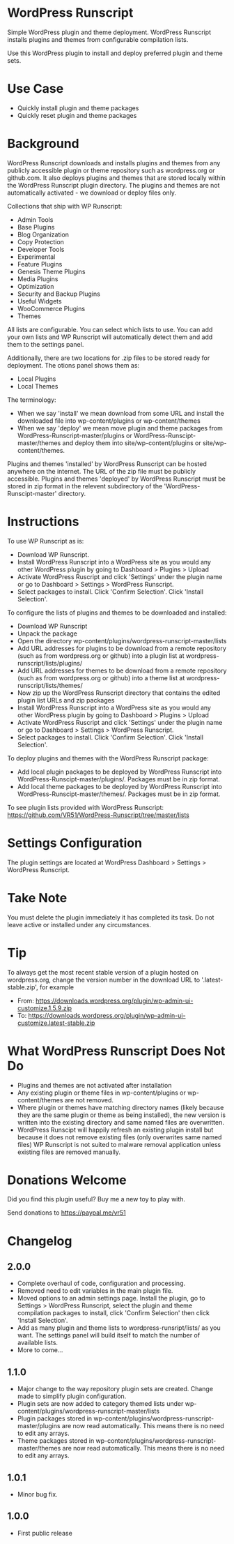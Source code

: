 # WordPress Runscript
Simple WordPress plugin and theme deployment. WordPress Runscript installs plugins and themes from configurable compilation lists.

Use this WordPress plugin to install and deploy preferred plugin and theme sets.

# Use Case
* Quickly install plugin and theme packages
* Quickly reset plugin and theme packages

# Background
WordPress Runscript downloads and installs plugins and themes from any publicly accessible plugin or theme repository such as wordpress.org or github.com. It also deploys plugins and themes that are stored locally within the WordPress Runscript plugin directory. The plugins and themes are not automatically activated - we download or deploy files only.

Collections that ship with WP Runscript:

- Admin Tools
- Base Plugins
- Blog Organization
- Copy Protection
- Developer Tools
- Experimental
- Feature Plugins
- Genesis Theme Plugins
- Media Plugins
- Optimization
- Security and Backup Plugins
- Useful Widgets
- WooCommerce Plugins
- Themes

All lists are configurable. You can select which lists to use. You can add your own lists and WP Runscript will automatically detect them and add them to the settings panel.

Additionally, there are two locations for .zip files to be stored ready for deployment. The otions panel shows them as:

- Local Plugins
- Local Themes

The terminology:

* When we say 'install' we mean download from some URL and install the downloaded file into wp-content/plugins or wp-content/themes
* When we say 'deploy' we mean move plugin and theme packages from WordPress-Runscript-master/plugins or WordPress-Runscipt-master/themes and deploy them into site/wp-content/plugins or site/wp-content/themes.

Plugins and themes 'installed' by WordPress Runscript can be hosted anywhere on the internet. The URL of the zip file must be publicly accessible.
Plugins and themes 'deployed' by WordPress Runscript must be stored in zip format in the relevent subdirectory of the 'WordPress-Runscipt-master' directory.

# Instructions
To use WP Runscript as is:

- Download WP Runscript.
- Install WordPress Runscript into a WordPress site as you would any other WordPress plugin by going to Dashboard > Plugins > Upload
- Activate WordPress Ruscript and click 'Settings' under the plugin name or go to Dashboard > Settings > WordPress Runscript.
- Select packages to install. Click 'Confirm Selection'. Click 'Install Selection'.

To configure the lists of plugins and themes to be downloaded and installed:

- Download WP Runscript
- Unpack the package
- Open the directory wp-content/plugins/wordpress-runscript-master/lists
- Add URL addresses for plugins to be download from a remote repository (such as from wordpress.org or github) into a plugin list at wordpress-runscript/lists/plugins/
- Add URL addresses for themes to be download from a remote repository (such as from wordpress.org or github) into a theme list at wordpress-runscript/lists/themes/
- Now zip up the WordPress Runscript directory that contains the edited plugin list URLs and zip packages
- Install WordPress Runscript into a WordPress site as you would any other WordPress plugin by going to Dashboard > Plugins > Upload
- Activate WordPress Ruscript and click 'Settings' under the plugin name or go to Dashboard > Settings > WordPress Runscript.
- Select packages to install. Click 'Confirm Selection'. Click 'Install Selection'.

To deploy plugins and themes with the WordPress Runscript package:

* Add local plugin packages to be deployed by WordPress Runscript into WordPress-Runscipt-master/plugins/. Packages must be in zip format.
* Add local theme packages to be deployed by WordPress Runscript into WordPress-Runscipt-master/themes/. Packages must be in zip format.

To see plugin lists provided with WordPress Runscript: https://github.com/VR51/WordPress-Runscript/tree/master/lists

# Settings Configuration
The plugin settings are located at WordPress Dashboard > Settings > WordPress Runscript.

# Take Note
You must delete the plugin immediately it has completed its task. Do not leave active or installed under any circumstances.

# Tip
To always get the most recent stable version of a plugin hosted on wordpress.org, change the version number in the download URL to '.latest-stable.zip', for example

* From: https://downloads.wordpress.org/plugin/wp-admin-ui-customize.1.5.9.zip
* To:  https://downloads.wordpress.org/plugin/wp-admin-ui-customize.latest-stable.zip

# What WordPress Runscript Does Not Do
* Plugins and themes are not activated after installation
* Any existing plugin or theme files in wp-content/plugins or wp-content/themes are not removed.
* Where plugin or themes have matching directory names (likely because they are the same plugin or theme as being installed), the new version is written into the existing directory and same named files are overwritten.
* WordPress Runscipt will happily refresh an existing plugin install but because it does not remove existing files (only overwrites same named files) WP Runscript is not suited to malware removal application unless existing files are removed manually.

# Donations Welcome
Did you find this plugin useful? Buy me a new toy to play with.

Send donations to https://paypal.me/vr51

# Changelog
## 2.0.0
- Complete overhaul of code, configuration and processing.
- Removed need to edit variables in the main plugin file.
- Moved options to an admin settings page. Install the plugin, go to Settings > WordPress Runscript, select the plugin and theme compilation packages to install, click 'Confirm Selection' then click 'Install Selection'.
- Add as many plugin and theme lists to wordpress-runsript/lists/ as you want. The settings panel will build itself to match the number of available lists.
- More to come...

## 1.1.0
- Major change to the way repository plugin sets are created. Change made to simplify plugin configuration.
- Plugin sets are now added to category themed lists under wp-content/plugins/wordpress-runscript-master/lists
- Plugin packages stored in wp-content/plugins/wordpress-runscript-master/plugins are now read automatically. This means there is no need to edit any arrays.
- Theme packages stored in wp-content/plugins/wordpress-runscript-master/themes are now read automatically. This means there is no need to edit any arrays.

## 1.0.1
- Minor bug fix.

## 1.0.0
- First public release
